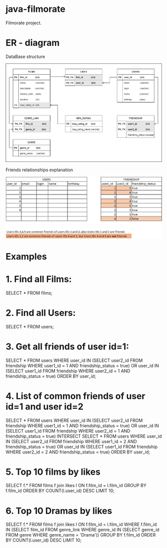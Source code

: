 # java-filmorate
Filmorate project.

# ER - diagram
DataBase structure

![DataBase structure](resources/ER_diagram.jpg)

Friends relationships explanation

![](resources/CommonFriends.jpg)

# Examples
# 1. Find all Films:
SELECT *
FROM films;

# 2. Find all Users:
SELECT *
FROM users;

# 3. Get all friends of user id=1:
SELECT * 
FROM users
WHERE user_id IN (SELECT user2_id FROM friendship WHERE user1_id = 1 AND friendship_status = true)
OR  user_id IN (SELECT user1_id FROM friendship WHERE user2_id = 1 AND friendship_status = true)
ORDER BY user_id;

# 4. List of common friends of user id=1 and user id=2
SELECT *
FROM users
WHERE user_id IN (SELECT user2_id FROM friendship WHERE user1_id = 1 AND friendship_status = true)
OR  user_id IN (SELECT user1_id FROM friendship WHERE user2_id = 1 AND friendship_status = true)
INTERSECT
SELECT *
FROM users
WHERE user_id IN (SELECT user2_id FROM friendship WHERE user1_id = 2 AND friendship_status = true)
OR  user_id IN (SELECT user1_id FROM friendship WHERE user2_id = 2 AND friendship_status = true)
ORDER BY user_id;

# 5. Top 10 films by likes
SELECT f.*
FROM films f join likes l ON f.film_id = l.film_id
GROUP BY f.film_id
ORDER BY COUNT(l.user_id) DESC
LIMIT 10;

# 6. Top 10 Dramas by likes
SELECT f.*
FROM films f join likes l ON f.film_id = l.film_id
WHERE f.film_id IN (SELECT film_id FROM genre_link WHERE genre_id IN
                   (SELECT genre_id FROM genre WHERE genre_name = 'Drama'))
GROUP BY f.film_id
ORDER BY COUNT(l.user_id) DESC
LIMIT 10;